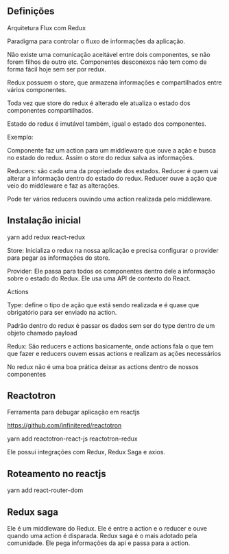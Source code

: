 ## Definições

Arquitetura Flux com Redux

Paradigma para controlar o fluxo de informações da aplicação.

Não existe uma comunicação aceitável entre dois componentes, se não forem filhos de outro etc. Componentes desconexos não tem como de forma fácil hoje sem ser por redux.

Redux possuem o store, que armazena informações e compartilhados entre vários componentes.

Toda vez que store do redux é alterado ele atualiza o estado dos componentes compartilhados.

Estado do redux é imutável também, igual o estado dos componentes.

Exemplo:

Componente faz um action para um middleware que ouve a ação e busca no estado do redux. Assim o store do redux salva as informações.

Reducers: são cada uma da propriedade dos estados. Reducer é quem vai alterar a informação dentro do estado do redux.
Reducer ouve a ação que veio do middleware e faz as alterações.

Pode ter vários reducers ouvindo uma action realizada pelo middleware.

## Instalação inicial

yarn add redux react-redux

Store: Inicializa o redux na nossa aplicação e precisa configurar o provider para pegar as informações do store.

Provider: Ele passa para todos os componentes dentro dele a informação sobre o estado do Redux. Ele usa uma API de contexto do React.

Actions

Type: define o tipo de ação que está sendo realizada e é quase que obrigatório para ser enviado na action.

Padrão dentro do redux é passar os dados sem ser do type dentro de um objeto chamado payload

Redux: São reducers e actions basicamente, onde actions fala o que tem que fazer e reducers ouvem essas actions e realizam as ações necessários

No redux não é uma boa prática deixar as actions dentro de nossos componentes

## Reactotron

Ferramenta para debugar aplicação em reactjs

https://github.com/infinitered/reactotron

yarn add reactotron-react-js reactotron-redux

Ele possui integrações com Redux, Redux Saga e axios.

## Roteamento no reactjs

yarn add react-router-dom

## Redux saga

Ele é um middleware do Redux. Ele é entre a action e o reducer e ouve quando uma action é disparada.
Redux saga é o mais adotado pela comunidade. Ele pega informações da api e passa para a action.
